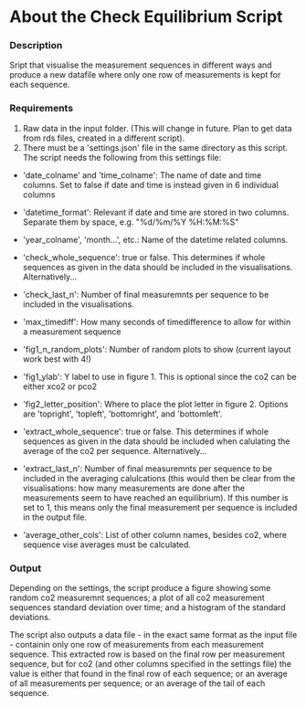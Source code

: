 About the Check Equilibrium Script
==========================================================================

### Description ###
Sript that visualise the measurement sequences in different ways and produce a
new datafile where only one row of measurements is kept for each sequence.

### Requirements ###
1. Raw data in the input folder. (This will change in future. Plan to get
data from rds files, created in a different script).
2. There must be a 'settings.json' file in the same directory as this script.
The script needs the following from this settings file:
- 'date_colname' and 'time_colname': The name of date and time columns. Set to
false if date and time is instead given in 6 individual columns
- 'datetime_format': Relevant if date and time are stored in two columns.
Separate them by space, e.g. "%d/%m/%Y %H:%M:%S"
- 'year_colname', 'month...', etc.: Name of the datetime related columns.

- 'check_whole_sequence': true or false. This determines if whole sequences
as given in the data should be included in the visualisations. Alternatively...
- 'check_last_n': Number of final measuremnts per sequence to be included in
the visualisations.
- 'max_timediff': How many seconds of timedifference to allow for within a
measurement sequence

- 'fig1_n_random_plots': Number of random plots to show (current layout work
best with 4!)
- 'fig1_ylab': Y label to use in figure 1. This is optional since the co2 can
be either xco2 or pco2
- 'fig2_letter_position': Where to place the plot letter in figure 2. Options
are 'topright', 'topleft', 'bottomright', and 'bottomleft'.

- 'extract_whole_sequence': true or false. This determines if whole sequences
as given in the data should be included when calulating the average of the co2
per sequence. Alternatively...
- 'extract_last_n': Number of final measuremnts per sequence to be included in
the averaging calulcations (this would then be clear from the visualisations:
how many measurements are done after the measurements seem to have reached an
equilibrium). If this number is set to 1, this means only the final measurement
per sequence is included in the output file.
- 'average_other_cols': List of other column names, besides co2, where sequence
 vise averages must be calculated.

### Output ###
Depending on the settings, the script produce a figure showing some random co2
measuremnt sequences; a plot of all co2 measurement sequences standard deviation
over time; and a histogram of the standard deviations.

The script also outputs a data file - in the exact same format as the input
file - containin only one row of measurements from each measurement sequence.
This extracted row is based on the final row per measurement sequence, but for
co2 (and other columns specified in the settings file) the value is either that
found in the final row of each sequence; or an average of all measurements per
sequence; or an average of the tail of each sequence.